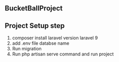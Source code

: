 ## BucketBallProject

## Project Setup step
1. composer install laravel version laravel 9
2. add .env file databse name
3. Run migration
4. Run php artisan serve command and run project
